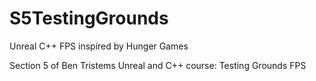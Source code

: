 # S5TestingGrounds
Unreal C++ FPS inspired by Hunger Games

Section 5 of Ben Tristems Unreal and C++ course: Testing Grounds FPS
